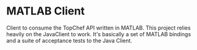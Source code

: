 # MATLAB Client
Client to consume the TopChef API written in MATLAB. This project relies
heavily on the JavaClient to work. It's basically a set of MATLAB bindings
and a suite of acceptance tests to the Java Client.
